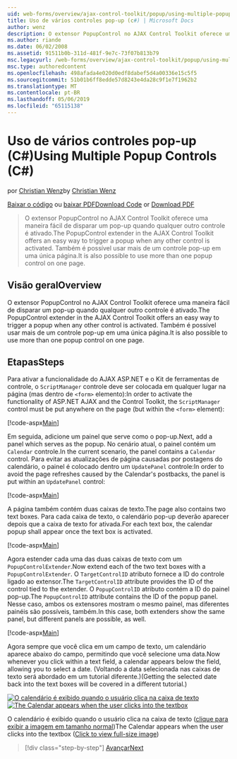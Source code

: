 ```yaml
---
uid: web-forms/overview/ajax-control-toolkit/popup/using-multiple-popup-controls-cs
title: Uso de vários controles pop-up (c#) | Microsoft Docs
author: wenz
description: O extensor PopupControl no AJAX Control Toolkit oferece uma maneira fácil de disparar um pop-up quando qualquer outro controle é ativado. Também é possível usar o m...
ms.author: riande
ms.date: 06/02/2008
ms.assetid: 91511b0b-311d-481f-9e7c-73f07b813b79
msc.legacyurl: /web-forms/overview/ajax-control-toolkit/popup/using-multiple-popup-controls-cs
msc.type: authoredcontent
ms.openlocfilehash: 498afada4e020d0edf8dabef5d4a00336e15c5f5
ms.sourcegitcommit: 51b01b6ff8edde57d8243e4da28c9f1e7f1962b2
ms.translationtype: MT
ms.contentlocale: pt-BR
ms.lasthandoff: 05/06/2019
ms.locfileid: "65115138"
---
```

# <a name="using-multiple-popup-controls-c"></a><span data-ttu-id="ab157-104">Uso de vários controles pop-up (C#)</span><span class="sxs-lookup"><span data-stu-id="ab157-104">Using Multiple Popup Controls (C#)</span></span>

<span data-ttu-id="ab157-105">por [Christian Wenz](https://github.com/wenz)</span><span class="sxs-lookup"><span data-stu-id="ab157-105">by [Christian Wenz](https://github.com/wenz)</span></span>

<span data-ttu-id="ab157-106">[Baixar o código](http://download.microsoft.com/download/9/3/f/93f8daea-bebd-4821-833b-95205389c7d0/PopupControl1.cs.zip) ou [baixar PDF](http://download.microsoft.com/download/2/d/c/2dc10e34-6983-41d4-9c08-f78f5387d32b/popupcontrol1CS.pdf)</span><span class="sxs-lookup"><span data-stu-id="ab157-106">[Download Code](http://download.microsoft.com/download/9/3/f/93f8daea-bebd-4821-833b-95205389c7d0/PopupControl1.cs.zip) or [Download PDF](http://download.microsoft.com/download/2/d/c/2dc10e34-6983-41d4-9c08-f78f5387d32b/popupcontrol1CS.pdf)</span></span>

> <span data-ttu-id="ab157-107">O extensor PopupControl no AJAX Control Toolkit oferece uma maneira fácil de disparar um pop-up quando qualquer outro controle é ativado.</span><span class="sxs-lookup"><span data-stu-id="ab157-107">The PopupControl extender in the AJAX Control Toolkit offers an easy way to trigger a popup when any other control is activated.</span></span> <span data-ttu-id="ab157-108">Também é possível usar mais de um controle pop-up em uma única página.</span><span class="sxs-lookup"><span data-stu-id="ab157-108">It is also possible to use more than one popup control on one page.</span></span>

## <a name="overview"></a><span data-ttu-id="ab157-109">Visão geral</span><span class="sxs-lookup"><span data-stu-id="ab157-109">Overview</span></span>

<span data-ttu-id="ab157-110">O extensor PopupControl no AJAX Control Toolkit oferece uma maneira fácil de disparar um pop-up quando qualquer outro controle é ativado.</span><span class="sxs-lookup"><span data-stu-id="ab157-110">The PopupControl extender in the AJAX Control Toolkit offers an easy way to trigger a popup when any other control is activated.</span></span> <span data-ttu-id="ab157-111">Também é possível usar mais de um controle pop-up em uma única página.</span><span class="sxs-lookup"><span data-stu-id="ab157-111">It is also possible to use more than one popup control on one page.</span></span>

## <a name="steps"></a><span data-ttu-id="ab157-112">Etapas</span><span class="sxs-lookup"><span data-stu-id="ab157-112">Steps</span></span>

<span data-ttu-id="ab157-113">Para ativar a funcionalidade do AJAX ASP.NET e o Kit de ferramentas de controle, o `ScriptManager` controle deve ser colocada em qualquer lugar na página (mas dentro de `<form>` elemento):</span><span class="sxs-lookup"><span data-stu-id="ab157-113">In order to activate the functionality of ASP.NET AJAX and the Control Toolkit, the `ScriptManager` control must be put anywhere on the page (but within the `<form>` element):</span></span>

[!code-aspx[Main](using-multiple-popup-controls-cs/samples/sample1.aspx)]

<span data-ttu-id="ab157-114">Em seguida, adicione um painel que serve como o pop-up.</span><span class="sxs-lookup"><span data-stu-id="ab157-114">Next, add a panel which serves as the popup.</span></span> <span data-ttu-id="ab157-115">No cenário atual, o painel contém um `Calendar` controle.</span><span class="sxs-lookup"><span data-stu-id="ab157-115">In the current scenario, the panel contains a `Calendar` control.</span></span> <span data-ttu-id="ab157-116">Para evitar as atualizações de página causadas por postagens do calendário, o painel é colocado dentro um `UpdatePanel` controle:</span><span class="sxs-lookup"><span data-stu-id="ab157-116">In order to avoid the page refreshes caused by the Calendar's postbacks, the panel is put within an `UpdatePanel` control:</span></span>

[!code-aspx[Main](using-multiple-popup-controls-cs/samples/sample2.aspx)]

<span data-ttu-id="ab157-117">A página também contém duas caixas de texto.</span><span class="sxs-lookup"><span data-stu-id="ab157-117">The page also contains two text boxes.</span></span> <span data-ttu-id="ab157-118">Para cada caixa de texto, o calendário pop-up deverão aparecer depois que a caixa de texto for ativada.</span><span class="sxs-lookup"><span data-stu-id="ab157-118">For each text box, the calendar popup shall appear once the text box is activated.</span></span>

[!code-aspx[Main](using-multiple-popup-controls-cs/samples/sample3.aspx)]

<span data-ttu-id="ab157-119">Agora estender cada uma das duas caixas de texto com um `PopupControlExtender`.</span><span class="sxs-lookup"><span data-stu-id="ab157-119">Now extend each of the two text boxes with a `PopupControlExtender`.</span></span> <span data-ttu-id="ab157-120">O `TargetControlID` atributo fornece a ID do controle ligado ao extensor.</span><span class="sxs-lookup"><span data-stu-id="ab157-120">The `TargetControlID` attribute provides the ID of the control tied to the extender.</span></span> <span data-ttu-id="ab157-121">O `PopupControlID` atributo contém a ID do painel pop-up.</span><span class="sxs-lookup"><span data-stu-id="ab157-121">The `PopupControlID` attribute contains the ID of the popup panel.</span></span> <span data-ttu-id="ab157-122">Nesse caso, ambos os extensores mostram o mesmo painel, mas diferentes painéis são possíveis, também.</span><span class="sxs-lookup"><span data-stu-id="ab157-122">In this case, both extenders show the same panel, but different panels are possible, as well.</span></span>

[!code-aspx[Main](using-multiple-popup-controls-cs/samples/sample4.aspx)]

<span data-ttu-id="ab157-123">Agora sempre que você clica em um campo de texto, um calendário aparece abaixo do campo, permitindo que você selecione uma data.</span><span class="sxs-lookup"><span data-stu-id="ab157-123">Now whenever you click within a text field, a calendar appears below the field, allowing you to select a date.</span></span> <span data-ttu-id="ab157-124">(Voltando a data selecionada nas caixas de texto será abordado em um tutorial diferente.)</span><span class="sxs-lookup"><span data-stu-id="ab157-124">(Getting the selected date back into the text boxes will be covered in a different tutorial.)</span></span>

<span data-ttu-id="ab157-125">[![O calendário é exibido quando o usuário clica na caixa de texto](using-multiple-popup-controls-cs/_static/image2.png)](using-multiple-popup-controls-cs/_static/image1.png)</span><span class="sxs-lookup"><span data-stu-id="ab157-125">[![The Calendar appears when the user clicks into the textbox](using-multiple-popup-controls-cs/_static/image2.png)](using-multiple-popup-controls-cs/_static/image1.png)</span></span>

<span data-ttu-id="ab157-126">O calendário é exibido quando o usuário clica na caixa de texto ([clique para exibir a imagem em tamanho normal](using-multiple-popup-controls-cs/_static/image3.png))</span><span class="sxs-lookup"><span data-stu-id="ab157-126">The Calendar appears when the user clicks into the textbox ([Click to view full-size image](using-multiple-popup-controls-cs/_static/image3.png))</span></span>

> [!div class="step-by-step"]
> [<span data-ttu-id="ab157-127">Avançar</span><span class="sxs-lookup"><span data-stu-id="ab157-127">Next</span></span>](handling-postbacks-from-a-popup-control-with-an-updatepanel-cs.md)
